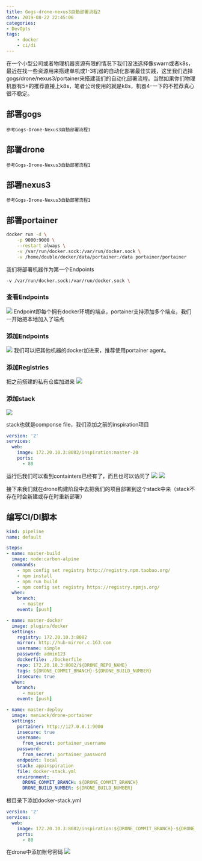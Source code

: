 ```yaml
---
title: Gogs-drone-nexus3自動部署流程2
date: 2019-08-22 22:45:06
categories: 
- DevOpts
tags:
	- docker
	- ci/di
---
```

在一个小型公司或者物理机器资源有限的情况下我们没法选择像swarn或者k8s，最近在找一些资源用来搭建单机或1-3机器的自动化部署最佳实践，这里我们选择gogs/drone/nexus3/portainer来搭建我们的自动化部署流程。当然如果你们物理机器有5+的推荐直接上k8s，笔者公司使用的就是k8s，机器4-一下的不推荐真心很不稳定。
<!-- more -->

## 部署gogs
`参考Gogs-Drone-Nexus3自動部署流程1`
## 部署drone
`参考Gogs-Drone-Nexus3自動部署流程1`
## 部署nexus3
`参考Gogs-Drone-Nexus3自動部署流程1`
## 部署portainer
```sh
docker run -d \
    -p 9000:9000 \
    --restart always \
    -v /var/run/docker.sock:/var/run/docker.sock \
    -v /home/double/docker/data/portainer:/data portainer/portainer

```
我们将部署机器作为第一个Endpoints
```sh
-v /var/run/docker.sock:/var/run/docker.sock \
```

### 查看Endpoints
![](/images/devopts-gogs-drone-nexus3-portainer/endpoints-list.png)
Endpoint即每个拥有docker环境的端点，portainer支持添加多个端点，我们一开始把本地加入了端点

### 添加Endpoints
![](/images/devopts-gogs-drone-nexus3-portainer/endpoints-add.png)
我们可以把其他机器的docker加进来，推荐使用portainer agent。

### 添加Registries
把之前搭建的私有仓库加进来
![](/images/devopts-gogs-drone-nexus3-portainer/registry-add.png)

### 添加stack
![](/images/devopts-gogs-drone-nexus3-portainer/stack.png)

stack也就是componse file，我们添加之前的inspiration项目
```yml
version: '2'
services:
  web:
    image: 172.20.10.3:8082/inspiration:master-20
    ports:
      - 80
```

运行后我们可以看到containters已经有了，而且也可以访问了
![](/images/devopts-gogs-drone-nexus3-portainer/stack-run.png)
![](/images/devopts-gogs-drone-nexus3-portainer/stack-app.png)

接下来我们就在drone构建阶段中去把我们的项目部署到这个stack中来（stack不存在时会新建或存在时重新部署）
## 编写CI/DI脚本

```yml
kind: pipeline
name: default

steps:
- name: master-build  
  image: node:carbon-alpine
  commands:
    - npm config set registry http://registry.npm.taobao.org/
    - npm install
    - npm run build
    - npm config set registry https://registry.npmjs.org/
  when:
    branch:
      - master
    event: [push]

- name: master-docker  
  image: plugins/docker
  settings:
    registry: 172.20.10.3:8082
    mirror: http://hub-mirror.c.163.com
    username: simple
    password: admin123
    dockerfile: ./Dockerfile
    repo: 172.20.10.3:8082/${DRONE_REPO_NAME}
    tags: ${DRONE_COMMIT_BRANCH}-${DRONE_BUILD_NUMBER}
    insecure: true
  when:
    branch:
      - master
    event: [push]

- name: master-deploy
  image: maniack/drone-portainer
  settings:
    portainer: http://127.0.0.1:9000
    insecure: true
    username:
      from_secret: portainer_username
    password:
      from_secret: portainer_password
    endpoint: local
    stack: appinspiration
    file: docker-stack.yml
    environment:
      DRONE_COMMIT_BRANCH: ${DRONE_COMMIT_BRANCH}
      DRONE_BUILD_NUMBER: ${DRONE_BUILD_NUMBER}
```
 
根目录下添加docker-stack.yml
```yml
version: '2'
services:
  web:
    image: 172.20.10.3:8082/inspiration:${DRONE_COMMIT_BRANCH}-${DRONE_BUILD_NUMBER}
    ports:
      - 80
```

在drone中添加账号密码
![](/images/devopts-gogs-drone-nexus3-portainer/drone-pwd.png)

